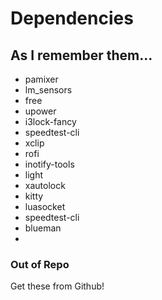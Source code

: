 # Dependencies

## As I remember them...

- pamixer
- lm_sensors
- free
- upower
- i3lock-fancy
- speedtest-cli
- xclip
- rofi
- inotify-tools
- light
- xautolock
- kitty
- luasocket
- speedtest-cli
- blueman
-

### Out of Repo

Get these from Github!
